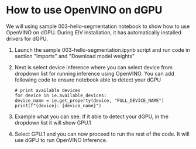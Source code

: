 # How to use OpenVINO on dGPU
We will using sample 003-hello-segmentation notebook to show how to use OpenVINO on dGPU. During EIV installation, it has automatically installed drivers for dGPU.
1. Launch the sample 003-hello-segmentation.ipynb script and run code in section "Imports" and "Download model weights"
2. Next is select device inference where you can select device from dropdown list for running inference using OpenVINO. You can add following code to ensure notebook able to detect your dGPU
   ```
   # print available devices
   for device in ie.available_devices:
   device_name = ie.get_property(device, "FULL_DEVICE_NAME")
   print(f"{device}: {device_name}")
   ```
3. Example what you can see. If it able to detect your dGPU, in the dropdown list it will show GPU.1

4. Select GPU.1 and you can now proceed to run the rest of the code. It will use dGPU to run OpenVINO Inference.
